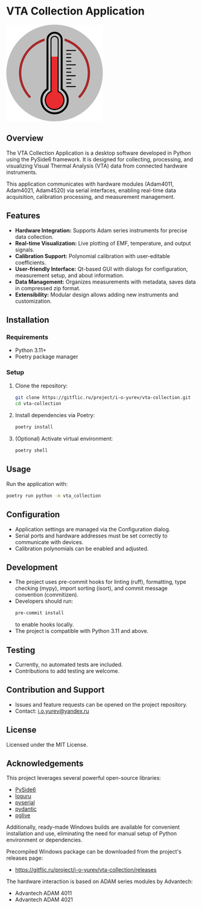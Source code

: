 # VTA Collection Application

![Application Logo](assets/icon.png)

## Overview

The VTA Collection Application is a desktop software developed in Python using the PySide6 framework. It is designed for collecting, processing, and visualizing Visual Thermal Analysis (VTA) data from connected hardware instruments.

This application communicates with hardware modules (Adam4011, Adam4021, Adam4520) via serial interfaces, enabling real-time data acquisition, calibration processing, and measurement management.

## Features

- **Hardware Integration:** Supports Adam series instruments for precise data collection.
- **Real-time Visualization:** Live plotting of EMF, temperature, and output signals.
- **Calibration Support:** Polynomial calibration with user-editable coefficients.
- **User-friendly Interface:** Qt-based GUI with dialogs for configuration, measurement setup, and about information.
- **Data Management:** Organizes measurements with metadata, saves data in compressed zip format.
- **Extensibility:** Modular design allows adding new instruments and customization.

## Installation

### Requirements

- Python 3.11+
- Poetry package manager

### Setup

1. Clone the repository:
   ```bash
   git clone https://gitflic.ru/project/i-o-yurev/vta-collection.git
   cd vta-collection
   ```

2. Install dependencies via Poetry:
   ```bash
   poetry install
   ```

3. (Optional) Activate virtual environment:
   ```bash
   poetry shell
   ```

## Usage

Run the application with:
```bash
poetry run python -m vta_collection
```

## Configuration

- Application settings are managed via the Configuration dialog.
- Serial ports and hardware addresses must be set correctly to communicate with devices.
- Calibration polynomials can be enabled and adjusted.

## Development

- The project uses pre-commit hooks for linting (ruff), formatting, type checking (mypy), import sorting (isort), and commit message convention (commitizen).
- Developers should run:
  ```bash
  pre-commit install
  ```
  to enable hooks locally.
- The project is compatible with Python 3.11 and above.

## Testing

- Currently, no automated tests are included.
- Contributions to add testing are welcome.

## Contribution and Support

- Issues and feature requests can be opened on the project repository.
- Contact: i.o.yurev@yandex.ru

## License

Licensed under the MIT License.


## Acknowledgements

This project leverages several powerful open-source libraries:

- [PySide6](https://doc.qt.io/qtforpython/)
- [loguru](https://github.com/Delgan/loguru)
- [pyserial](https://pyserial.readthedocs.io/)
- [pydantic](https://docs.pydantic.dev/)
- [pglive](https://github.com/domarm-comat/pglive)

Additionally, ready-made Windows builds are available for convenient installation and use, eliminating the need for manual setup of Python environment or dependencies.

Precompiled Windows package can be downloaded from the project's releases page:
- https://gitflic.ru/project/i-o-yurev/vta-collection/releases

The hardware interaction is based on ADAM series modules by Advantech:
- Advantech ADAM 4011
- Advantech ADAM 4021
